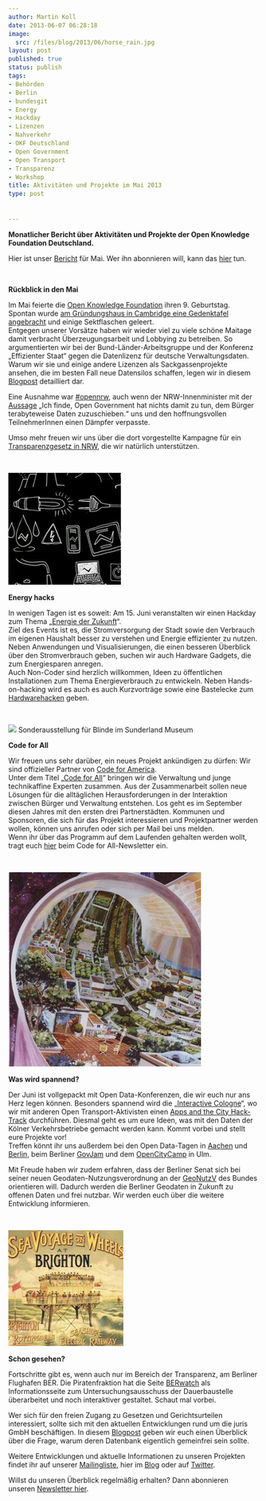 ```yaml
---
author: Martin Koll
date: 2013-06-07 06:28:18
image:
  src: /files/blog/2013/06/horse_rain.jpg
layout: post
published: true
status: publish
tags:
- Behörden
- Berlin
- bundesgit
- Energy
- Hackday
- Lizenzen
- Nahverkehr
- OKF Deutschland
- Open Government
- Open Transport
- Transparenz
- Workshop
title: Aktivitäten und Projekte im Mai 2013
type: post


---
```


**Monatlicher Bericht über Aktivitäten und Projekte der Open Knowledge Foundation Deutschland.**

Hier ist unser [Bericht](http://eepurl.com/Avw_P) für Mai. Wer ihn abonnieren will, kann das [hier](http://eepurl.com/vwdjT) tun.

 

**Rückblick in den Mai**

Im Mai feierte die [Open Knowledge Foundation](http://okfn.org/) ihren 9. Geburtstag. Spontan wurde [am Gründungshaus in Cambridge eine Gedenktafel angebracht](http://blog.okfn.org/2013/05/20/happy-9th-birthday-to-the-open-knowledge-foundation/) und einige Sektflaschen geleert.  
Entgegen unserer Vorsätze haben wir wieder viel zu viele schöne Maitage damit verbracht Überzeugungsarbeit und Lobbying zu betreiben. So argumentierten wir bei der Bund-Länder-Arbeitsgruppe und der Konferenz „Effizienter Staat“ gegen die Datenlizenz für deutsche Verwaltungsdaten. Warum wir sie und einige andere Lizenzen als Sackgassenprojekte ansehen, die im besten Fall neue Datensilos schaffen, legen wir in diesem [Blogpost](/blog/2013/05/offene-lizenzen-fuer-daten-und-dokumente-der-deutschen-verwaltung/) detailliert dar.

Eine Ausnahme war [#opennrw](http://www.nrw.de/opennrw/), auch wenn der NRW-Innenminister mit der [Aussage](http://www.heise.de/newsticker/meldung/Open-NRW-Landesregierung-treibt-OpenData-und-Buergerbeteiligung-voran-1865911.html) „Ich finde, Open Government hat nichts damit zu tun, dem Bürger terabyteweise Daten zuzuschieben.“ uns und den hoffnungsvollen TeilnehmerInnen einen Dämpfer verpasste.

Umso mehr freuen wir uns über die dort vorgestellte Kampagne für ein [Transparenzgesetz in NRW](http://www.nrw-blickt-durch.de/home/), die wir natürlich unterstützen.

 

![domenicocabinet-detail](/files/blog/2013/06/energyhackday.jpg)

**Energy hacks**

In wenigen Tagen ist es soweit: Am 15. Juni veranstalten wir einen Hackday zum Thema „[Energie der Zukunft](http://energyhack.de/)“.  
Ziel des Events ist es, die Stromversorgung der Stadt sowie den Verbrauch im eigenen Haushalt besser zu verstehen und Energie effizienter zu nutzen. Neben Anwendungen und Visualisierungen, die einen besseren Überblick über den Stromverbrauch geben, suchen wir auch Hardware Gadgets, die zum Energiesparen anregen.  
Auch Non-Coder sind herzlich willkommen, Ideen zu öffentlichen Installationen zum Thema Energieverbrauch zu entwickeln. Neben Hands-on-hacking wird es auch es auch Kurzvorträge sowie eine Bastelecke zum [Hardwarehacken](https://twitter.com/EnergyHackB/status/340383999123939328/photo/1) geben.

 

![](http://farm7.static.flickr.com/6026/5877343356_480371fa7e_b.jpg) Sonderausstellung für Blinde im Sunderland Museum 

**Code for All**

Wir freuen uns sehr darüber, ein neues Projekt ankündigen zu dürfen: Wir sind offizieller Partner von [Code for America](http://codeforamerica.org/).  
Unter dem Titel „[Code for All](http://codeforall.de/)“ bringen wir die Verwaltung und junge technikaffine Experten zusammen. Aus der Zusammenarbeit sollen neue Lösungen für die alltäglichen Herausforderungen in der Interaktion zwischen Bürger und Verwaltung entstehen. Los geht es im September diesen Jahres mit den ersten drei Partnerstädten. Kommunen und Sponsoren, die sich für das Projekt interessieren und Projektpartner werden wollen, können uns anrufen oder sich per Mail bei uns melden.  
Wenn ihr über das Programm auf dem Laufenden gehalten werden wollt, tragt euch [hier](http://eepurl.com/Aa8tr) beim Code for All-Newsletter ein.

 

![domenicocabinet-detail](/files/blog/2013/06/space_colony.jpg)

**Was wird spannend?**

Der Juni ist vollgepackt mit Open Data-Konferenzen, die wir euch nur ans Herz legen können. Besonders spannend wird die „[Interactive Cologne](http://interactive-cologne.com/)“, wo wir mit anderen Open Transport-Aktivisten einen [Apps and the City Hack-Track](http://cologne.appsandthecity.net/) durchführen. Diesmal geht es um eure Ideen, was mit den Daten der Kölner Verkehrsbetriebe gemacht werden kann. Kommt vorbei und stellt eure Projekte vor!  
Treffen könnt ihr uns außerdem bei den Open Data-Tagen in [Aachen](http://opendatadayaachen.de/) und [Berlin](http://berlin.opendataday.de/), beim Berliner [GovJam](http://www.govjamberlin.de/) und dem [OpenCityCamp](http://www.ulmapi.de/) in Ulm.

Mit Freude haben wir zudem erfahren, dass der Berliner Senat sich bei seiner neuen Geodaten-Nutzungsverordnung an der [GeoNutzV](http://www.gesetze-im-internet.de/geonutzv/BJNR054700013.html) des Bundes orientieren will. Dadurch werden die Berliner Geodaten in Zukunft zu offenen Daten und frei nutzbar. Wir werden euch über die weitere Entwicklung informieren.

 

![pietri_dorando- finish - 540](/files/blog/2013/06/seeCable.jpg)

**Schon gesehen?**

Fortschritte gibt es, wenn auch nur im Bereich der Transparenz, am Berliner Flughafen BER. Die Piratenfraktion hat die Seite [BERwatch](https://ber.piratenfraktion-berlin.de/) als Informationsseite zum Untersuchungsausschuss der Dauerbaustelle überarbeitet und noch interaktiver gestaltet. Schaut mal vorbei.

Wer sich für den freien Zugang zu Gesetzen und Gerichtsurteilen interessiert, sollte sich mit den aktuellen Entwicklungen rund um die juris GmbH beschäftigen. In diesem [Blogpost](/blog) geben wir euch einen Überblick über die Frage, warum deren Datenbank eigentlich gemeinfrei sein sollte.

Weitere Entwicklungen und aktuelle Informationen zu unseren Projekten findet ihr auf unserer [Mailingliste](http://lists.okfn.org/mailman/listinfo/okfn-de), hier im [Blog](/blog) oder auf [Twitter](https://twitter.com/okfde).

Willst du unseren Überblick regelmäßig erhalten? Dann abonnieren unseren [Newsletter hier](http://eepurl.com/vwdjT).

 